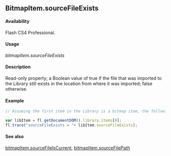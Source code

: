 ## BitmapItem.sourceFileExists

#### Availability

Flash CS4 Professional.

#### Usage

*bitmapItem.sourceFileExists*

#### Description

Read-only property; a Boolean value of true if the file that was imported to the Library still exists in the location from where it was imported; false otherwise.

#### Example

```javascript
// Assuming the first item in the Library is a bitmap item, the following code displays "true" if the file that was imported into the Library still exists.

var libItem = fl.getDocumentDOM().library.items[0]; 
fl.trace("sourceFileExists = "+ libItem.sourceFileExists);
```

#### See also

[bitmapItem.sourceFileIsCurrent](../BitmapItem_object/bitmapIt10.md), [bitmapItem.sourceFilePath](../BitmapItem_object/bitmapIte11.md)
